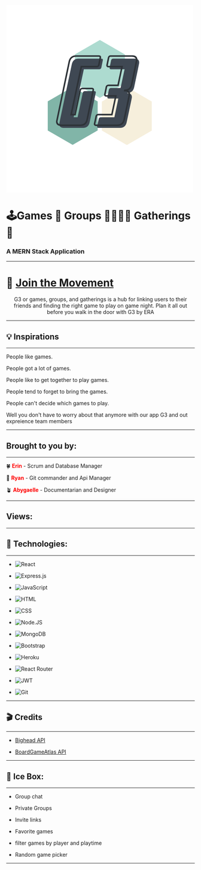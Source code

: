 ![view 1](public/logo.png)
# 🕹Games 🎲  Groups 👨‍👩‍👧‍👦  Gatherings 📅 
### A MERN Stack Application
___
# 💪 [Join the Movement](https://g3-frontend.herokuapp.com/login)

<center>G3 or games, groups, and gatherings is a hub for linking users to their friends and finding the right game to play on game night. Plan it all out before you walk in the door with G3 by ERA</center>


___
## 💡 Inspirations
___
People like games.

People got a lot of games.

People like to get together to play games.

People tend to forget to bring the games.

People can't decide which games to play.

Well you don't have to worry about that anymore with our app G3 and out expreience team members
___
## Brought to you by:
___
🍀 <font color="red">**Erin**</font> - Scrum and Database Manager


🎸 <font color="red">**Ryan**</font> - Git commander and Api Manager


🪴 <font color="red">**Abygaelle**</font> - Documentarian and Designer
___
## Views:
___

## 💾 Technologies:
___
* ![React](https://img.shields.io/badge/React-20232A?style=for-the-badge&logo=react&logoColor=61DAFB)

* ![Express.js](https://img.shields.io/badge/express.js-%23404d59.svg?style=for-the-badge&logo=express&logoColor=%2361DAFB)

* ![JavaScript](https://img.shields.io/badge/JavaScript-323330?style=for-the-badge&logo=javascript&logoColor=F7DF1E)

* ![HTML](https://img.shields.io/badge/HTML5-E34F26?style=for-the-badge&logo=html5&logoColor=white)

* ![CSS](https://img.shields.io/badge/CSS3-1572B6?style=for-the-badge&logo=css3&logoColor=white)

* ![Node.JS](https://img.shields.io/badge/Node.js-43853D?style=for-the-badge&logo=node.js&logoColor=white)

* ![MongoDB](https://img.shields.io/badge/MongoDB-4EA94B?style=for-the-badge&logo=mongodb&logoColor=white)

* ![Bootstrap](https://img.shields.io/badge/Bootstrap-563D7C?style=for-the-badge&logo=bootstrap&logoColor=white)

* ![Heroku](https://img.shields.io/badge/Heroku-430098?style=for-the-badge&logo=heroku&logoColor=white)

* ![React Router](https://img.shields.io/badge/React_Router-CA4245?style=for-the-badge&logo=react-router&logoColor=white)

* ![JWT](https://img.shields.io/badge/JWT-black?style=for-the-badge&logo=JSON%20web%20tokens)

* ![Git](https://img.shields.io/badge/git-%23F05033.svg?style=for-the-badge&logo=git&logoColor=white)
___
## 🎬 Credits
___
* [Bighead API](https://bigheads.io/)

* [BoardGameAtlas API](https://www.boardgameatlas.com/api/docs)
___
## 🧊 Ice Box:
___
* Group chat


* Private Groups


* Invite links


* Favorite games


* filter games by player and playtime


* Random game picker

___

